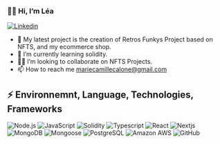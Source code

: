 ###  👋🏾 Hi, I’m Léa
[![Linkedin](https://img.shields.io/badge/LinkedIn-0077B5?style=flat-square&logo=linkedin&logoColor=white)](https://www.linkedin.com/in/léacalone/)

- 📌 My latest project is the creation of Retros Funkys Project based on NFTS, and my ecommerce shop.
- 🌱 I’m currently learning solidity.
- 💃🏾 I’m looking to collaborate on NFTS Projects.
- 📫 How to reach me mariecamillecalone@gmail.com

## ⚡ Environnemnt, Language, Technologies, Frameworks
![Node.js](https://img.shields.io/badge/-Node.js-black?style=flat-square&logo=Node.js)
![JavaScript](https://img.shields.io/badge/-JavaScript-black?style=flat-square&logo=javascript)
![Solidity](https://img.shields.io/badge/-Solidity-181717?style=flat-square&logo=solidity)
![Typescript](https://img.shields.io/badge/-Solidity-181717?style=flat-square&logo=typescript)
![React](https://img.shields.io/badge/-React-61DAFB?style=flat-square&logo=react&logoColor=black)
![Nextjs](https://img.shields.io/badge/-React-61DAFB?style=flat-square&logo=next&logoColor=black)
![MongoDB](https://img.shields.io/badge/-MongoDB-green?style=flat-square&logo=mongogb)
![Mongoose](https://img.shields.io/badge/-Mongoose-61DAFB?style=flat-square&logo=mongoose&logoColor=orange)
![PostgreSQL](https://img.shields.io/badge/PostgreSQL-336791?style=flat-square&logo=postgresql&logoColor=white)
![Amazon AWS](https://img.shields.io/badge/Amazon%20AWS-232F3E?style=flat-square&logo=amazon-aws)
![GitHub](https://img.shields.io/badge/-GitHub-181717?style=flat-square&logo=github)

<!---
Kwonsongji/Kwonsongji is a ✨ special ✨ repository because its `README.md` (this file) appears on your GitHub profile.
You can click the Preview link to take a look at your changes.
--->


